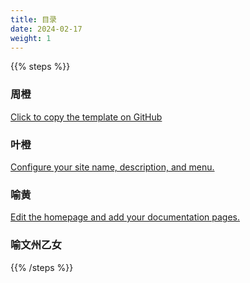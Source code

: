 ```yaml
---
title: 目录
date: 2024-02-17
weight: 1
---
```


{{% steps %}}

### 周橙

[Click to copy the template on GitHub](https://github.com/new?template_name=theme-documentation&template_owner=HugoBlox)

### 叶橙

[Configure your site name, description, and menu.](https://docs.hugoblox.com/tutorial/blog/)

### 喻黄

[Edit the homepage and add your documentation pages.](https://docs.hugoblox.com/tutorial/blog/)

### 喻文州乙女

{{% /steps %}}
